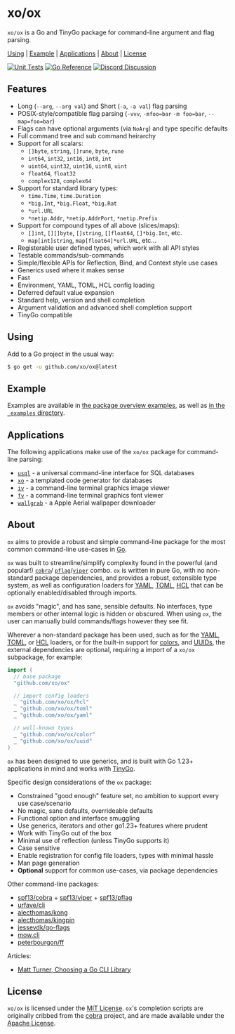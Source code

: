 # xo/ox

`xo/ox` is a Go and TinyGo package for command-line argument and flag parsing.

[Using][] | [Example][] | [Applications][] | [About][] | [License][]

[Using]: #using "Using"
[Example]: #example "Example"
[Applications]: #applications "Applications"
[About]: #about "About"
[License]: #license "License"

[![Unit Tests][ox-ci-status]][ox-ci]
[![Go Reference][goref-ox-status]][goref-ox]
[![Discord Discussion][discord-status]][discord]

[ox-ci]: https://github.com/xo/ox/actions/workflows/test.yml
[ox-ci-status]: https://github.com/xo/ox/actions/workflows/test.yml/badge.svg
[goref-ox]: https://pkg.go.dev/github.com/xo/ox
[goref-ox-status]: https://pkg.go.dev/badge/github.com/xo/ox.svg
[discord]: https://discord.gg/yJKEzc7prt "Discord Discussion"
[discord-status]: https://img.shields.io/discord/829150509658013727.svg?label=Discord&logo=Discord&colorB=7289da&style=flat-square "Discord Discussion"

## Features

- Long (`--arg`, `--arg val`) and Short (`-a`, `-a val`) flag parsing
- POSIX-style/compatible flag parsing (`-vvv`, `-mfoo=bar` `-m foo=bar`, `--map=foo=bar`)
- Flags can have optional arguments (via `NoArg`) and type specific defaults
- Full command tree and sub command heirarchy
- Support for all scalars:
  - `[]byte`, `string`, `[]rune`, `byte`, `rune`
  - `int64`, `int32`, `int16`, `int8`, `int`
  - `uint64`, `uint32`, `uint16`, `uint8`, `uint`
  - `float64`, `float32`
  - `complex128`, `complex64`
- Support for standard library types:
  - `time.Time`, `time.Duration`
  - `*big.Int`, `*big.Float`, `*big.Rat`
  - `*url.URL`
  - `*netip.Addr`, `*netip.AddrPort`, `*netip.Prefix`
- Support for compound types of all above (slices/maps):
  - `[]int`, `[][]byte`, `[]string`, `[]float64`, `[]*big.Int`, etc.
  - `map[int]string`, `map[float64]*url.URL`, etc...
- Registerable user defined types, which work with all API styles
- Testable commands/sub-commands
- Simple/flexible APIs for Reflection, Bind, and Context style use cases
- Generics used where it makes sense
- Fast
- Environment, YAML, TOML, HCL config loading
- Deferred default value expansion
- Standard help, version and shell completion
- Argument validation and advanced shell completion support
- TinyGo compatible

## Using

Add to a Go project in the usual way:

```sh
$ go get -u github.com/xo/ox@latest
```

## Example

Examples are available in [the package overview examples][pkg-overview], as
well as [in the `_examples` directory](_examples).

[pkg-overview]: https://pkg.go.dev/github.com/xo/ox#pkg-overview

## Applications

The following applications make use of the `xo/ox` package for command-line
parsing:

- [`usql`][usql] - a universal command-line interface for SQL databases
- [`xo`][xo] - a templated code generator for databases
- [`iv`][iv] - a command-line terminal graphics image viewer
- [`fv`][fv] - a command-line terminal graphics font viewer
- [`wallgrab`][wallgrab] - a Apple Aerial wallpaper downloader

[usql]: https://github.com/xo/usql
[xo]: https://github.com/xo/xo
[iv]: https://github.com/xo/iv
[fv]: https://github.com/xo/fv
[wallgrab]: https://github.com/kenshaw/wallgrab

## About

`ox` aims to provide a robust and simple command-line package for the most
common command-line use-cases in [Go][golang].

`ox` was built to streamline/simplify complexity found in the powerful (and
popular!) [`cobra`][cobra]/ [`pflag`][pflag]/[`viper`][viper] combo. `ox` is
written in pure Go, with no non-standard package dependencies, and provides a
robust, extensible type system, as well as configuration loaders for
[YAML][yaml], [TOML][toml], [HCL][hcl] that can be optionally enabled/disabled
through imports.

`ox` avoids "magic", and has sane, sensible defaults. No interfaces, type
members or other internal logic is hidden or obscured. When using `ox`, the
user can manually build commands/flags however they see fit.

Wherever a non-standard package has been used, such as for the [YAML][yaml],
[TOML][toml], or [HCL][hcl] loaders, or for the built-in support for
[colors](color), and [UUIDs](uuid), the external dependencies are optional,
requiring a import of a `xo/ox` subpackage, for example:

```go
import (
  // base package
  "github.com/xo/ox"

  // import config loaders
  _ "github.com/xo/ox/hcl"
  _ "github.com/xo/ox/toml"
  _ "github.com/xo/ox/yaml"

  // well-known types
  _ "github.com/xo/ox/color"
  _ "github.com/xo/ox/uuid"
)
```

`ox` has been designed to use generics, and is built with Go 1.23+ applications
in mind and works with [TinyGo][tinygo].

Specific design considerations of the `ox` package:

- Constrained "good enough" feature set, no ambition to support every use
  case/scenario
- No magic, sane defaults, overrideable defaults
- Functional option and interface smuggling
- Use generics, iterators and other go1.23+ features where prudent
- Work with TinyGo out of the box
- Minimal use of reflection (unless TinyGo supports it)
- Case sensitive
- Enable registration for config file loaders, types with minimal hassle
- Man page generation
- **Optional** support for common use-cases, via package dependencies

Other command-line packages:

- [spf13/cobra][cobra] + [spf13/viper][viper] + [spf13/pflag][pflag]
- [urfave/cli][urfave]
- [alecthomas/kong][kong]
- [alecthomas/kingpin][kingpin]
- [jessevdk/go-flags][go-flags]
- [mow.cli][mowcli]
- [peterbourgon/ff][pbff]

[cobra]: https://github.com/spf13/cobra
[go-flags]: https://github.com/jessevdk/go-flags
[golang]: https://go.dev
[kingpin]: https://github.com/alecthomas/kingpin
[kong]: https://github.com/alecthomas/kong
[mowcli]: https://github.com/jawher/mow.cli
[pbff]: https://github.com/peterbourgon/ff
[pflag]: https://github.com/spf13/pflag
[tinygo]: https://tinygo.org
[urfave]: https://github.com/urfave/cli
[viper]: https://github.com/spf13/viper

Articles:

- [Matt Turner, Choosing a Go CLI Library][mtgocli]

[mtgocli]: https://mt165.co.uk/blog/golang-cli-library/

## License

`xo/ox` is licensed under the [MIT License](LICENSE). `ox`'s completion scripts
are originally cribbed from the [cobra][cobra] project, and are made available
under the [Apache License](LICENSE.completions.txt).

[hcl]: https://github.com/hashicorp/hcl
[toml]: https://toml.io
[yaml]: https://yaml.org
